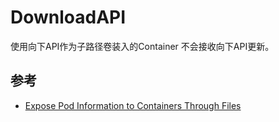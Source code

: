 # DownloadAPI

使用向下API作为子路径卷装入的Container 不会接收向下API更新。

## 参考

* [Expose Pod Information to Containers Through Files](https://kubernetes.io/docs/tasks/inject-data-application/downward-api-volume-expose-pod-information/)